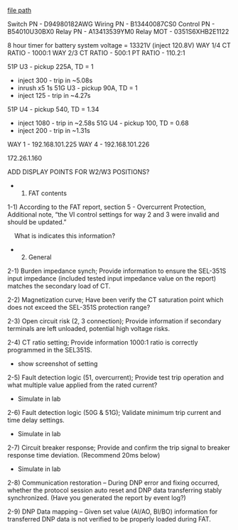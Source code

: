 
[file path](<file:///C:\Users\jnetherton\G&W Electric Co\US-PowerGridAutomation - Documents\_Lazer\Camp Humphreys (AEI) 202412 - 114822>)

Switch PN - D94980182AWG
Wiring PN - B13440087CS0
Control PN - B54010U30BX0
Relay PN - A13413539YM0
Relay MOT - 0351S6XHB2E1122

8 hour timer for battery
system voltage = 13321V (inject 120.8V)
WAY 1/4 CT RATIO - 1000:1
WAY 2/3 CT RATIO - 500:1
PT RATIO - 110.2:1


51P U3 - pickup 225A, TD = 1
- inject 300 - trip in ~5.08s
- inrush x5 1s
51G U3 - pickup 90A, TD = 1
- inject 125 - trip in ~4.27s

51P U4 - pickup 540, TD = 1.34
- inject 1080 - trip in ~2.58s
51G U4 - pickup 100, TD = 0.68
- inject 200 - trip in ~1.31s

WAY 1 - 192.168.101.225
WAY 4 - 192.168.101.226


172.26.1.160


ADD DISPLAY POINTS FOR W2/W3 POSITIONS?


- 1) FAT contents

1-1) According to the FAT report, section 5 - Overcurrent Protection, Additional note, “the VI control settings for way 2 and 3 were invalid and should be updated.”

    What is indicates this information?

- 2) General

2-1) Burden impedance synch; Provide information to ensure the SEL-351S input impedance (included tested input impedance value on the report) matches the secondary load of CT.  

2-2) Magnetization curve; Have been verify the CT saturation point which does not exceed the SEL-351S protection range?

2-3) Open circuit risk (2, 3 connection); Provide information if secondary terminals are left unloaded, potential high voltage risks.  

2-4) CT ratio setting; Provide information 1000:1 ratio is correctly programmed in the SEL351S.
- show screenshot of setting

2-5) Fault detection logic (51, overcurrent); Provide test trip operation and what multiple value applied from the rated current?
- Simulate in lab

2-6) Fault detection logic (50G & 51G); Validate minimum trip current and time delay settings.
- Simulate in lab

2-7) Circuit breaker response; Provide and confirm the trip signal to breaker response time deviation. (Recommend 20ms below)
- Simulate in lab

2-8) Communication restoration – During DNP error and fixing occurred, whether the protocol session auto reset and DNP data transferring stably synchronized. (Have you generated the report by event log?)

2-9) DNP Data mapping – Given set value (AI/AO, BI/BO) information for transferred DNP data is not verified to be properly loaded during FAT.